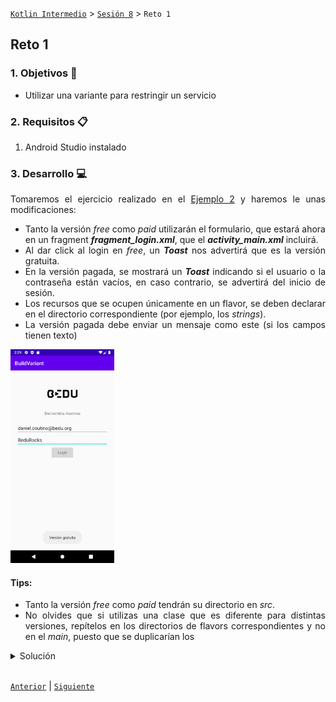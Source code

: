 [`Kotlin Intermedio`](../../Readme.md) > [`Sesión 8`](../Readme.md) > `Reto 1`
	
## Reto 1

<div style="text-align: justify;">

### 1. Objetivos :dart:

- Utilizar una variante para restringir un servicio

### 2. Requisitos :clipboard:

1. Android Studio instalado

### 3. Desarrollo :computer:

Tomaremos el ejercicio realizado en el [Ejemplo 2](../../Sesion-08/Ejemplo-02) y haremos le unas modificaciones:

- Tanto la versión _free_ como _paid_ utilizarán el formulario, que estará ahora en un fragment ___fragment_login.xml___, que el ___activity_main.xml___ incluirá.
- Al dar click al login en _free_, un ___Toast___ nos advertirá que es la versión gratuita.
- En la versión pagada, se mostrará un ___Toast___ indicando si el usuario o la contraseña están vacíos, en caso contrario, se advertirá del inicio de sesión.
- Los recursos que se ocupen únicamente en un flavor, se deben declarar en el directorio correspondiente (por ejemplo, los _strings_).
- La versión pagada debe enviar un mensaje como este (si los campos tienen texto) 
 
 <img src="images/1.png" width="33%">
 

#### Tips:

- Tanto la versión _free_ como _paid_ tendrán su directorio en _src_.
- No olvides que si utilizas una clase que es diferente para distintas versiones, repítelos en los directorios de flavors correspondientes y no en el _main_, puesto que se duplicarían los 

<details><summary>Solución</summary>

en _free > java > org > bedu > buildvariant_, crear _LoginFragment.kt_

```kotlin
   class LoginFragment : Fragment() {

    override fun onCreateView(
        inflater: LayoutInflater,
        container: ViewGroup?,
        savedInstanceState: Bundle?
    ): View? {
        val view = inflater.inflate(R.layout.fragment_login, container, false)

        val loginButton = view?.findViewById<Button>(R.id.login_button)

        loginButton?.setOnClickListener {
            Toast.makeText(context,getString(R.string.free_version), Toast.LENGTH_SHORT).show()
        }
        return view
    }
}
```
en _free > res > values > strings.xml_

```xml
<resources>
    <string name="free_version">Versión gratuita</string>
</resources>
```
en _paid > java > org > bedu > buildvariant_, crear _LoginFragment.kt_

```kotlin
class LoginFragment : Fragment() {

    override fun onCreateView(
        inflater: LayoutInflater,
        container: ViewGroup?,
        savedInstanceState: Bundle?
    ): View? {
        val view = inflater.inflate(R.layout.fragment_login, container, false)

        val loginButton = view?.findViewById<Button>(R.id.login_button)
        val editUser = view?.findViewById<EditText>(R.id.edit_user)
        val editPassword = view?.findViewById<EditText>(R.id.edit_password)

        loginButton?.setOnClickListener {

            when {
                editUser?.text.toString() == "" -> {
                    Toast.makeText(context,getString(R.string.user_empty), Toast.LENGTH_SHORT).show()
                }
                editPassword?.text.toString() == "" -> {
                    Toast.makeText(context,getString(R.string.pass_empty), Toast.LENGTH_SHORT).show()
                }
                else -> {
                    Toast.makeText(context,getString(R.string.login_successful), Toast.LENGTH_SHORT).show()
                }
            }
        }
        return view
    }
}
```

en _paid > res > values > strings.xml_

```xml
<resources>
    <string name="user_empty">El campo usuario está vacío</string>
    <string name="pass_empty">El campo contraseña está vacío</string>
    <string name="login_successful">login exitoso</string>
</resources>
```


</details>
<br/>


[`Anterior`](../Ejemplo-02/Readme.md) | [`Siguiente`](../Ejemplo-03/Readme.md)




</div>
